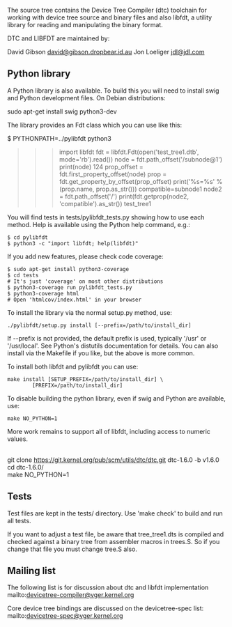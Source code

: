 The source tree contains the Device Tree Compiler (dtc) toolchain for
working with device tree source and binary files and also libfdt, a
utility library for reading and manipulating the binary format.

DTC and LIBFDT are maintained by:

David Gibson <david@gibson.dropbear.id.au>
Jon Loeliger <jdl@jdl.com>


Python library
--------------

A Python library is also available. To build this you will need to install
swig and Python development files. On Debian distributions:

   sudo apt-get install swig python3-dev

The library provides an Fdt class which you can use like this:

$ PYTHONPATH=../pylibfdt python3
>>> import libfdt
>>> fdt = libfdt.Fdt(open('test_tree1.dtb', mode='rb').read())
>>> node = fdt.path_offset('/subnode@1')
>>> print(node)
124
>>> prop_offset = fdt.first_property_offset(node)
>>> prop = fdt.get_property_by_offset(prop_offset)
>>> print('%s=%s' % (prop.name, prop.as_str()))
compatible=subnode1
>>> node2 = fdt.path_offset('/')
>>> print(fdt.getprop(node2, 'compatible').as_str())
test_tree1

You will find tests in tests/pylibfdt_tests.py showing how to use each
method. Help is available using the Python help command, e.g.:

    $ cd pylibfdt
    $ python3 -c "import libfdt; help(libfdt)"

If you add new features, please check code coverage:

    $ sudo apt-get install python3-coverage
    $ cd tests
    # It's just 'coverage' on most other distributions
    $ python3-coverage run pylibfdt_tests.py
    $ python3-coverage html
    # Open 'htmlcov/index.html' in your browser


To install the library via the normal setup.py method, use:

    ./pylibfdt/setup.py install [--prefix=/path/to/install_dir]

If --prefix is not provided, the default prefix is used, typically '/usr'
or '/usr/local'. See Python's distutils documentation for details. You can
also install via the Makefile if you like, but the above is more common.

To install both libfdt and pylibfdt you can use:

    make install [SETUP_PREFIX=/path/to/install_dir] \
            [PREFIX=/path/to/install_dir]

To disable building the python library, even if swig and Python are available,
use:

    make NO_PYTHON=1


More work remains to support all of libfdt, including access to numeric
values.

<br> git clone https://git.kernel.org/pub/scm/utils/dtc/dtc.git dtc-1.6.0 -b v1.6.0
<br> cd dtc-1.6.0/
<br> make NO_PYTHON=1


Tests
-----

Test files are kept in the tests/ directory. Use 'make check' to build and run
all tests.

If you want to adjust a test file, be aware that tree_tree1.dts is compiled
and checked against a binary tree from assembler macros in trees.S. So
if you change that file you must change tree.S also.


Mailing list
------------
The following list is for discussion about dtc and libfdt implementation
mailto:devicetree-compiler@vger.kernel.org

Core device tree bindings are discussed on the devicetree-spec list:
mailto:devicetree-spec@vger.kernel.org
